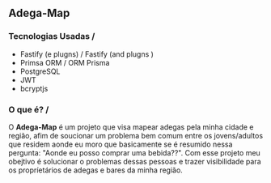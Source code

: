 ## Adega-Map

### Tecnologias Usadas / 
- Fastify (e plugns) / Fastify (and plugns )
- Primsa ORM / ORM Prisma
- PostgreSQL
- JWT
- bcryptjs

### O que é? / 
O **Adega-Map** é um projeto que visa mapear adegas pela minha cidade e região, afim de soucionar um problema bem comum entre os jovens/adultos que residem aonde eu moro que basicamente se é resumido nessa pergunta: "Aonde eu posso comprar uma bebida??".
Com esse projeto meu obejtivo é solucionar o problemas dessas pessoas e trazer visibilidade para os propríetários de adegas e bares da minha região.